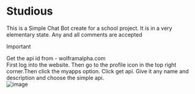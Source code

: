 # Studious

This is a Simple Chat Bot create for a school project. It is in a very elementary state. Any and all comments are accepted
> [!IMPORTANT]
> Get the api id from - wolframalpha.com \
First log into the website. Then go to the profile icon in the top right corner.Then click the myapps option. Click get api. Give it any name and description and choose the simple api. \
![image](https://github.com/That-GeekyGuy/Studious/assets/57613403/499764f0-464d-406f-b1f4-76ae7ba50d60)
